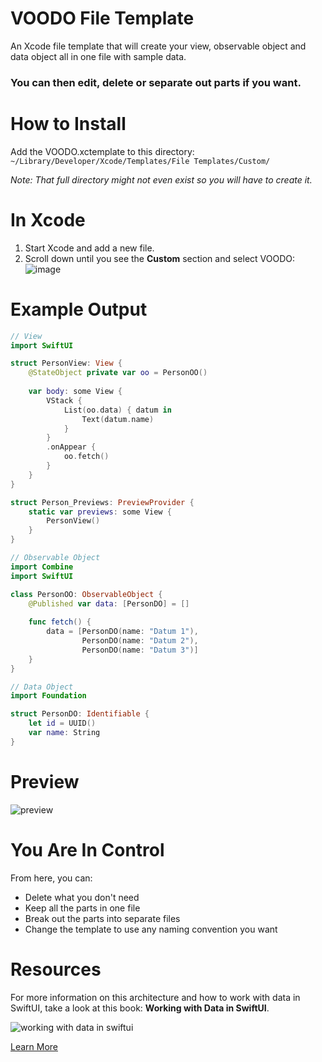 # VOODO File Template
An Xcode file template that will create your view, observable object and data object all in one file with sample data. 

### You can then edit, delete or separate out parts if you want.

# How to Install
Add the VOODO.xctemplate to this directory: 
`~/Library/Developer/Xcode/Templates/File Templates/Custom/`

*Note: That full directory might not even exist so you will have to create it.*

# In Xcode
1. Start Xcode and add a new file.
1. Scroll down until you see the **Custom** section and select VOODO:
![image](https://user-images.githubusercontent.com/24855856/125980564-a21fc5f1-d0f3-4405-b3a9-85375634b02b.png)

# Example Output
```swift
// View
import SwiftUI

struct PersonView: View {
    @StateObject private var oo = PersonOO()
    
    var body: some View {
        VStack {
            List(oo.data) { datum in
                Text(datum.name)
            }
        }
        .onAppear {
            oo.fetch()
        }
    }
}

struct Person_Previews: PreviewProvider {
    static var previews: some View {
        PersonView()
    }
}

// Observable Object
import Combine
import SwiftUI

class PersonOO: ObservableObject {
    @Published var data: [PersonDO] = []
    
    func fetch() {
        data = [PersonDO(name: "Datum 1"),
                PersonDO(name: "Datum 2"),
                PersonDO(name: "Datum 3")]
    }
}

// Data Object
import Foundation

struct PersonDO: Identifiable {
    let id = UUID()
    var name: String
}
```

# Preview
![preview](https://user-images.githubusercontent.com/24855856/125980957-fd972bfe-daac-4ac7-8b3e-a68a96f53210.png)

# You Are In Control
From here, you can:
* Delete what you don't need
* Keep all the parts in one file
* Break out the parts into separate files
* Change the template to use any naming convention you want

# Resources
For more information on this architecture and how to work with data in SwiftUI, take a look at this book: **Working with Data in SwiftUI**.

![working with data in swiftui](https://user-images.githubusercontent.com/24855856/125804293-5f4ec808-220d-41a7-b1ce-9caebc06069e.png)

[Learn More](https://www.bigmountainstudio.com/data)

